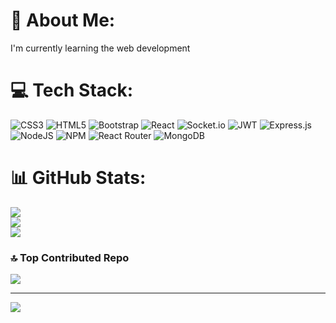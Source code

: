 # 💫 About Me:
I'm currently learning the web development <br>


# 💻 Tech Stack:
![CSS3](https://img.shields.io/badge/css3-%231572B6.svg?style=flat&logo=css3&logoColor=white) ![HTML5](https://img.shields.io/badge/html5-%23E34F26.svg?style=flat&logo=html5&logoColor=white) ![Bootstrap](https://img.shields.io/badge/bootstrap-%23563D7C.svg?style=flat&logo=bootstrap&logoColor=white) ![React](https://img.shields.io/badge/react-%2320232a.svg?style=flat&logo=react&logoColor=%2361DAFB) ![Socket.io](https://img.shields.io/badge/Socket.io-black?style=flat&logo=socket.io&badgeColor=010101) ![JWT](https://img.shields.io/badge/JWT-black?style=flat&logo=JSON%20web%20tokens) ![Express.js](https://img.shields.io/badge/express.js-%23404d59.svg?style=flat&logo=express&logoColor=%2361DAFB) ![NodeJS](https://img.shields.io/badge/node.js-6DA55F?style=flat&logo=node.js&logoColor=white) ![NPM](https://img.shields.io/badge/NPM-%23000000.svg?style=flat&logo=npm&logoColor=white) ![React Router](https://img.shields.io/badge/React_Router-CA4245?style=flat&logo=react-router&logoColor=white) ![MongoDB](https://img.shields.io/badge/MongoDB-%234ea94b.svg?style=flat&logo=mongodb&logoColor=white)
# 📊 GitHub Stats:
![](https://github-readme-stats.vercel.app/api?username=rraj34361&theme=dark&hide_border=false&include_all_commits=false&count_private=false)<br/>
![](https://github-readme-streak-stats.herokuapp.com/?user=rraj34361&theme=dark&hide_border=false)<br/>
![](https://github-readme-stats.vercel.app/api/top-langs/?username=rraj34361&theme=dark&hide_border=false&include_all_commits=false&count_private=false&layout=compact)

### 🔝 Top Contributed Repo
![](https://github-contributor-stats.vercel.app/api?username=rraj34361&limit=5&theme=dark&combine_all_yearly_contributions=true)

---
[![](https://visitcount.itsvg.in/api?id=rraj34361&icon=0&color=0)](https://visitcount.itsvg.in)

<!-- Proudly created with GPRM ( https://gprm.itsvg.in ) -->

